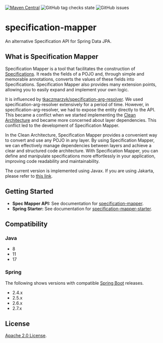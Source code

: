 [![Maven Central](https://img.shields.io/maven-central/v/tw.com.softleader.data/specification-mapper-parent?color=orange)](https://central.sonatype.com/search?q=g%3Atw.com.softleader.data&smo=true&namespace=tw.com.softleader.data)
![GitHub tag checks state](https://img.shields.io/github/checks-status/softleader/specification-mapper/main)
![GitHub issues](https://img.shields.io/github/issues-raw/softleader/specification-mapper)

# specification-mapper

An alternative Specification API for Spring Data JPA.

## What is Specification Mapper

Specification Mapper is a tool that facilitates the construction of [Specifications](https://docs.spring.io/spring-data/jpa/docs/current/reference/html/#specifications). It reads the fields of a POJO and, through simple and memorable annotations, converts the values of these fields into Specifications. Specification Mapper also provides many extension points, allowing you to easily expand and implement your own logic.

It is influenced by [tkaczmarzyk/specification-arg-resolver](https://github.com/tkaczmarzyk/specification-arg-resolver). We used specification-arg-resolver extensively for a period of time. However, in specification-arg-resolver, we had to expose the entity directly to the API. This became a conflict when we started implementing the [Clean Architecture](https://blog.cleancoder.com/uncle-bob/2012/08/13/the-clean-architecture.html) and became more concerned about layer dependencies. This conflict led to the development of Specification Mapper.

In the Clean Architecture, Specification Mapper provides a convenient way to convert and use any POJO in any layer. By using Specification Mapper, we can effectively manage dependencies between layers and achieve a clear and structured code architecture. With Specification Mapper, you can define and manipulate specifications more effortlessly in your application, improving code readability and maintainability.

The current version is implemented using Javax. If you are using Jakarta, please refer to [this link](https://github.com/softleader/specification-mapper/tree/jakarta).

## Getting Started

- **Spec Mapper API:** See documentation for [specification-mapper](./mapper).
- **Spring Starter:** See documentation for [specification-mapper-starter](./starter).

## Compatibility

### Java

- 8
- 11
- 17

### Spring

The following shows versions with compatible [Spring Boot](https://spring.io/projects/spring-boot) releases.

- 2.4.x
- 2.5.x
- 2.6.x
- 2.7.x

## License

[Apache 2.0 License](./LICENSE).

